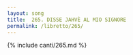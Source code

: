 ```yaml
---
layout: song
title:  265. DISSE JAHVÈ AL MIO SIGNORE
permalink: /libretto/265/
---
```

{% include canti/265.md %}   